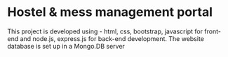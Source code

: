 # Hostel & mess management portal

This project is developed using - html, css, bootstrap, javascript for front-end and node.js, express.js for back-end development.
The website database is set up in a Mongo.DB server
